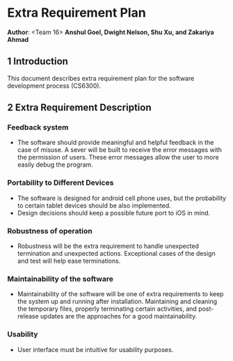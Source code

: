 # Extra Requirement Plan 
**Author**: <Team 16> **Anshul Goel, Dwight Nelson, Shu Xu, and Zakariya Ahmad**

## 1 Introduction

This document describes extra requirement plan for the software development process (CS6300). 

## 2 Extra Requirement Description

### Feedback system
- The software should provide meaningful and helpful feedback in the case of misuse. A sever will be built to receive the error messages with the permission of users. These error messages allow the user to more easily debug the program.


### Portability to Different Devices
- The software is designed for android cell phone uses, but the probability to certain tablet devices should be also implemented.
- Design decisions should keep a possible future port to iOS in mind. 

### Robustness of operation
- Robustness will be the extra requirement to handle unexpected termination and unexpected actions. Exceptional cases of the design and test will help ease terminations.

### Maintainability of the software
- Maintainability of the software will be one of extra requirements to keep the system up and running after installation. Maintaining and cleaning the temporary files, properly terminating certain activities, and post-release updates are the approaches for a good maintainability. 

### Usability 
- User interface must be intuitive for usability purposes.  

